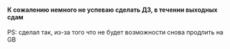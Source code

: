 #### К сожалению немного не успеваю сделать ДЗ, в течении выходных сдам

PS: сделал так, из-за того что не будет возможности снова продлить на GB
